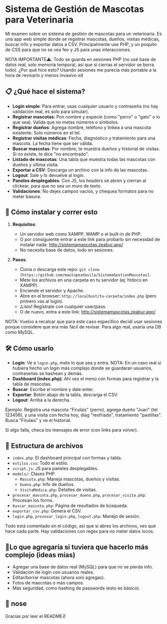 #  Sistema de Gestión de Mascotas para Veterinaria

Mi examen sobre un sistema de gestión de mascotas para un veterinaria. Es una app web simple donde se registrar mascotas, dueños, visitas médicas, buscar info y exportar datos a CSV. Principalmente use PHP, y un poquito de CSS para  que no se vea feo y JS para unas interacciones.

NOTA IMPORTANTE⚠️: Todo se guarda en sesiones PHP (no usé base de datos real, solo memoria temporal, así que si cierras el servidor se borra todo). ¿Por qué hice esto? Usando sesiones me parecía más portable a la hora de revisarlo  y menos invasivo xd 

## 📋 ¿Qué hace el sistema?

- **Login simple**: Para entrar, usas cualquier usuario y contraseña (no hay validación real, es solo para simular).
- **Registrar mascotas**: Pon nombre y especie (como "perro" o "gato" o lo que sea). Valida que no metas números o símbolos.
- **Registrar dueños**: Agrega nombre, teléfono y linkea a una mascota existente. Solo números en el tel.
- **Registrar visitas médicas**: Fecha, diagnóstico y tratamiento para una mascota. La fecha tiene que ser válida.
- **Buscar mascotas**: Por nombre, te muestra dueños y historial de visitas. Si no existe, te dice "no encontrado".
- **Listado de mascotas**: Una tabla que muestra todas las mascotas con dueños y última visita.
- **Exportar a CSV**: Descarga un archivo con la info de las mascotas.
- **Logout**: Sale y lo devuelve al login.
- **Paneles desplegables**: Con JS, los headers se abren y cierran al clickear, para que no sea un muro de texto.
- **Validaciones**: No dejes campos vacíos, y chequea formatos para no meter basura.


## 🚀 Cómo instalar y correr esto

1. **Requisitos**: 
   - Un servidor web como XAMPP, WAMP o el built-in de PHP.
   - O por consiguiente entrar a este link para probarlo sin necesidad de instalar nada: http://sistemamascotas.zeabur.app/
   - No necesita base de datos, todo en sesiones.

2. **Pasos**:
   - Clona o descarga este repo:
 `git clone [https://github.com/maulopezdavila/SistemaGestionMascotas]`.
   - Mete los archivos en una carpeta en tu servidor (ej: htdocs en XAMPP).
   - Enciende el servidor y Apache.
   - Abre en el browser: `http://localhost/tu-carpeta/index.php` (pero primero vas al login).
   - ¡Listo! Regístrate con cualquier user/pass.
   - O de nuevo, entra a este link: http://sistemamascotas.zeabur.app/

NOTA: Vuelvo a recalcar que para este caso especifico decidí usar sesiones porque considere que era más fácil de revisar. Para algo real, usaría una DB como MySQL.

## 🛠️ Cómo usarlo

- **Login**: Ve a `login.php`, mete lo que sea y entra. NOTA: En un caso real si hubiera hecho un login más complejo donde se guardaran usuarios, contraseñas se hashean y demás.
- **Dashboard (index.php)**: Ahí ves el menú con formas para registrar y la tabla de mascotas.
- **Buscar**: Escribe el nombre y dale enter.
- **Exportar**: Botón abajo de la tabla, descarga el CSV.
- **Logout**: Arriba a la derecha.

Ejemplo: Registra una mascota "Firulais" (perro), agrega dueño "Juan" (tel 123456), y una visita con fecha hoy, diag "resfriado", tratamiento "pastillas". Busca "Firulais" y ve el historial.

Si algo falla, checa los mensajes de error (con links para volver).

## 📂 Estructura de archivos

- `index.php`: El dashboard principal con formas y tabla.
- `estilos.css`: Todo el estilo.
- `script.js`: JS para paneles desplegables.
- `models/`: Clases PHP.
  - `Mascota.php`: Maneja mascotas, dueños y visitas.
  - `Dueno.php`: Info de dueños.
  - `VisitaMedica.php`: Detalles de visitas.
- `procesar_mascota.php`, `procesar_dueno.php`, `procesar_visita.php`: Procesan los forms.
- `buscar_mascota.php`: Página de resultados de búsqueda.
- `exportar_csv.php`: Genera el CSV.
- `login.php`, `procesar_login.php`, `logout.php`: Manejo de sesión.

Todo está comentado en el código, así que si abres los archivos, ves qué hace cada parte. Hay validaciones con regex para no meter datos locos.

## 👀Lo que agregaría si tuviera que hacerlo más complejo (ideas mías)

- Agregar una base de datos real (MySQL) para que no se pierda info.
- Validación de login con usuarios reales.
- Editar/borrar mascotas (ahora solo agregas).
- Fotos de mascotas o más campos.
- Más seguridad, como hashing de passwords (esto es básico).


## 📜 nose
Gracias por leer el README✌️ 
